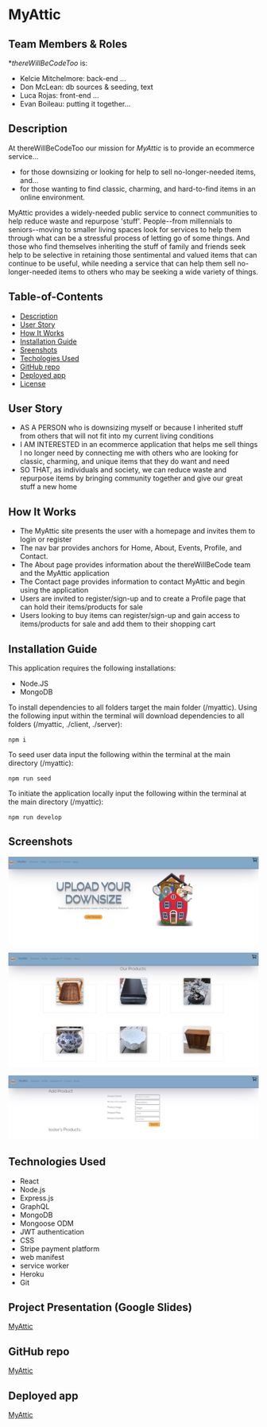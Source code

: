 
# MyAttic

## Team Members & Roles
**thereWillBeCodeToo* is:

- Kelcie Mitchelmore: back-end ...
- Don McLean: db sources & seeding, text
- Luca Rojas: front-end ...
- Evan Boileau: putting it together...


## Description
At thereWillBeCodeToo our mission for *MyAttic* is to provide an ecommerce service...
- for those downsizing or looking for help to sell no-longer-needed items, and... 
- for those wanting to find classic, charming, and hard-to-find items in an online environment.

MyAttic provides a widely-needed public service to connect communities to help reduce waste and repurpose 'stuff'. 
People--from millennials to seniors--moving to smaller living spaces look for services to help them through what can be a stressful process of letting go of some things. 
And those who find themselves inheriting the stuff of family and friends seek help to be selective in retaining those sentimental and valued items that can continue to be useful, while needing a service that can help them sell no-longer-needed items to others who may be seeking a wide variety of things.

## Table-of-Contents
- [Description](#description)
- [User Story](#user-story)
- [How It Works](#how-it-works)
- [Installation Guide](#installation-guide)
- [Sreenshots](#screenshots)
- [Techologies Used](#technologies-used)
- [GitHub repo](#github-repo)
- [Deployed app](#deployed-app)
- [License](#license)

## User Story
- AS A PERSON who is downsizing myself or because I inherited stuff from others that will not fit into my current living conditions
- I AM INTERESTED in an ecommerce application that helps me sell things I no longer need by connecting me with others who are looking for classic, charming, and unique items that they do want and need
- SO THAT, as individuals and society, we can reduce waste and repurpose items by bringing community together and give our great stuff a new home

## How It Works

- The MyAttic site presents the user with a homepage and invites them to login or register
- The nav bar provides anchors for Home, About, Events, Profile, and Contact.
- The About page provides information about the thereWillBeCode team and the MyAttic application
- The Contact page provides information to contact MyAttic and begin using the application
- Users are invited to register/sign-up and to create a Profile page that can hold their items/products for sale
- Users looking to buy items can register/sign-up and gain access to items/products for sale and add them to their shopping cart

## Installation Guide
This application requires the following installations:

- Node.JS
- MongoDB

To install dependencies to all folders target the main folder (/myattic). Using the following input within the terminal will download dependencies to all folders (/myattic, ./client, ./server):

```shell
npm i
```

To seed user data input the following within the terminal at the main directory (/myattic):

```shell
npm run seed
```

To initiate the application locally input the following within the terminal at the main directory (/myattic):

```shell
npm run develop
```

## Screenshots

![home](/client/public/images/readme/home.jpg)

![products](/client/public/images/readme/products.jpg)

![profile](/client/public/images/readme/profile.jpg)




## Technologies Used
- React
- Node.js
- Express.js
- GraphQL
- MongoDB
- Mongoose ODM
- JWT authentication
- CSS
- Stripe payment platform
- web manifest
- service worker
- Heroku
- Git

## Project Presentation (Google Slides)
[MyAttic](https://docs.google.com/presentation/d/1O1ksRiym3sJPs9hJL8pk8ScFocD9PDstx3FXXCaoExs/edit#slide=id.g1308c17daf1_4_123)

## GitHub repo
[MyAttic](https://github.com/kelcmitch97/myattic)

## Deployed app
[MyAttic](https://myattic-therewillbecodetoo.herokuapp.com/)
